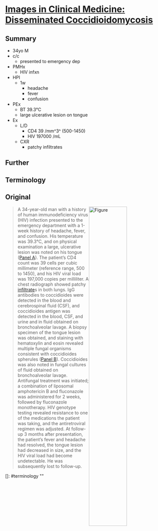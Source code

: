 <!--
Filename: 	2019-06-06_34M.md
Project: 	/Users/shume/Developer/physician/NEJM/IiCM
Author: 	shumez <https://github.com/shumez>
Created: 	2019-06-07 12:49:7
Modified: 	2019-06-07 14:02:36
-----
Copyright (c) 2019 shumez
-->

# [Images in Clinical Medicine: Disseminated Coccidioidomycosis][2019_ZmarlickaMonikaT_MyersRobertA]

## Summary

* 34yo M
* c/c
	* presented to emergency dep
* PMHx
	* HIV infxn
* HPI
	* 1w
		* headache
		* fever
		* confusion
* PEx
	* BT 39.3&deg;C
	* large ulcerative lesion on tongue
* Ex
	* L/D
		* CD4 39 /mm^3^ (500-1450)
		* HIV 197000 /mL
	* CXR
		* patchy infiltrates

## Further


## Terminology


## Original

> [![Figure][fig]][fig]

> A 34-year-old man with a history of human immunodeficiency virus (HIV) infection presented to the emergency department with a 1-week history of headache, fever, and confusion. His temperature was 39.3°C, and on physical examination a large, ulcerative lesion was noted on his tongue ([Panel A][fig]). The patient’s CD4 count was 39 cells per cubic millimeter (reference range, 500 to 1450), and his HIV viral load was 197,000 copies per milliliter. A chest radiograph showed patchy [infiltrate]s in both lungs. IgG antibodies to coccidioides were detected in the blood and cerebrospinal fluid (CSF), and coccidioides antigen was detected in the blood, CSF, and urine and in fluid obtained on bronchoalveolar lavage. A biopsy specimen of the tongue lesion was obtained, and staining with hematoxylin and eosin revealed multiple fungal organisms consistent with coccidioides spherules ([Panel B][fig]). Coccidioides was also noted in fungal cultures of fluid obtained on bronchoalveolar lavage. Antifungal treatment was initiated; a combination of liposomal amphotericin B and fluconazole was administered for 2 weeks, followed by fluconazole monotherapy. HIV genotype testing revealed resistance to one of the medications the patient was taking, and the antiretroviral regimen was adjusted. At follow-up 3 months after presentation, the patient’s fever and headache had resolved, the tongue lesion had decreased in size, and the HIV viral load had become undetectable. He was subsequently lost to follow-up.


<!-- ref -->
[2019_ZmarlickaMonikaT_MyersRobertA]: https://www.nejm.org/doi/full/10.1056/NEJMicm1811100

<!-- fig -->
[fig]: https://www.nejm.org/na101/home/literatum/publisher/mms/journals/content/nejm/2019/nejm_2019.380.issue-23/nejmicm1811100/20190531/images/img_medium/nejmicm1811100_f1.jpeg

<!-- term -->
[infiltrate]: #terminology "浸潤"
[]: #terminology ""

<style type="text/css">
	img{width: 51%; float: right;}
</style>